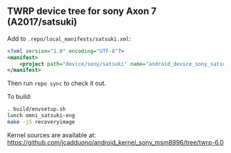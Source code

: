 ## TWRP device tree for sony Axon 7 (A2017/satsuki)

Add to `.repo/local_manifests/satsuki.xml`:

```xml
<?xml version="1.0" encoding="UTF-8"?>
<manifest>
	<project path="device/sony/satsuki" name="android_device_sony_satsuki" remote="TeamWin" revision="android-6.0" />
</manifest>
```

Then run `repo sync` to check it out.

To build:

```sh
. build/envsetup.sh
lunch omni_satsuki-eng
make -j5 recoveryimage
```

Kernel sources are available at: https://github.com/jcadduono/android_kernel_sony_msm8996/tree/twrp-6.0
